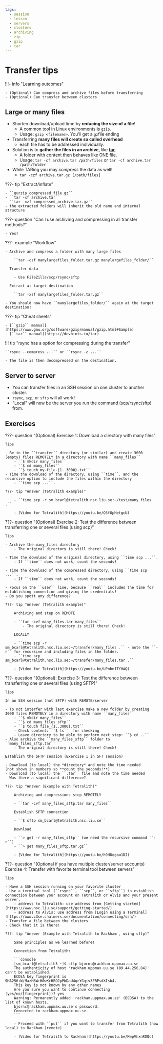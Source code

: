 ```yaml
---
tags:
  - session
  - lesson
  - servers
  - clusters
  - archiving
  - zip
  - gzip
  - tar
---
```


# Transfer tips

!!!- info "Learning outcomes"

    - (Optional) Can compress and archive files before transferring
    - (Optional) Can transfer between clusters

## Large or many files

- Shorten download/upload time by **reducing the size of a file**!
    - A common tool in Linux environments is ``gzip``.
    - Usage: ``gzip <filename>``. You'll get a ``gz``file ending
- Transferring **many files will create so called overhead**
    - each file has to be addressed individually.
- Solution is to **gather the files in an archive**, like [**tar**](https://en.wikipedia.org/wiki/Tar_(computing)).
    - A folder with content then behaves like ONE file.
    - Usage: ``tar -cf archive.tar /path/files`` or ``tar -cf archive.tar /path/folder``
- While TARing you may *compress* the data as well!
    - ``tar -czf archive.tar.gz [/path/files]``

???- tip "Extract/inflate"

    - ``gunzip compressed_file.gz``
    - ``tar -xf archive.tar``
    - ``tar -xzf compressed_archive.tar.gz``
    - the extracted folders will inherit the old name and internal structure

???- question "Can I use archiving and compressing in all transfer methods?"

    - Yes!

???- example "Workflow"

    - Archive and compress a folder with many large files

        ``tar -czf manylargefiles_folder.tar.gz manylargefiles_folder/``

    - Transfer data

        - Use FileZilla/scp/rsync/sftp

    - Extract at target destination

        ``tar -xzf manylargefiles_folder.tar.gz``

    - You should now have ``manylargefiles_folder/`` again at the target destination!

???- tip "Cheat sheets"

    - [``gzip`` manual](https://www.gnu.org/software/gzip/manual/gzip.html#Sample)
    - [``tar`` manual](https://devhints.io/tar)

!!! tip "rsync has a option for compressing during the transfer"

    ``rsync --compress ...`` or ``rsync -z ...``

    - The file is then decompressed on the destination.
    
## Server to server

- You can transfer files in an SSH session on one cluster to another cluster.
- ``rsync``, ``scp``, or ``sftp`` will all work!
- "Local" will now be the server you run the command (scp/rsync/sftp) from.


## Exercises

<!-- markdownlint-disable MD013 --><!-- Let's break the 80 characters per line -->

???- question "(Optional) Exercise 1: Download a directory with many files"

    Tips

    - Be in the ``transfer`` directory (or similar) and create 3000 (empty) files REMOTELY in a directory with name ``many_files``
        - ``$ mkdir many_files``
        - ``$ cd many_files``
        - ``$ touch my-file-{1..3000}.txt``
    - Time the download of the directory, using ``time``, and the recursive option to include the files within the directory
        - ``time scp ...``.

    ???- tip "Answer (Tetralith example)"

        - ``time scp -r sm_bcarl@tetralith.nsc.liu.se:~/test/many_files .``

        - [Video for Tetralith](https://youtu.be/Q5fOpHetgcU)

???- question "(Optional) Exercise 2: Test the difference between transferring one or several files (using scp)"

    Tips

    - Archive the many_files directory
        - The original directory is still there! Check!

    - Time the download of the original directory, using ``time scp ...``.
        - If ``time`` does not work, count the seconds!

    - Time the download of the compressed directory, using ``time scp ...``.
        - If ``time`` does not work, count the seconds!

    - Focus on the ``user`` line, because ``real`` includes the time for establishing connection and giving the credentials!
    - Do you spott any difference?

    ???- tip "Answer (Tetralith example)"

        Archiving and step on REMOTE

        - ``tar -cvf many_files.tar many_files``
            - The original directory is still there! Check!

        LOCALLY

        - ``time scp -r sm_bcarl@tetralith.nsc.liu.se:~/transfer/many_files .`` - note the ``-r`` for recursive and including files in the folder.
        - ``time scp sm_bcarl@tetralith.nsc.liu.se:~/transfer/many_files.tar .``

        - [Video for Tetralith](https://youtu.be/UPnbnfTYHAQ)


???- question "(Optional): Exercise 3: Test the difference between transferring one or several files (using SFTP)"

    Tips

    In an SSH session (not SFTP) with REMOTE/server

    - To not interfer with last exercise make a new folder by creating 3000 files REMOTELY in a directory with name ``many_files``
        - ``$ mkdir many_files``
        - ``$ cd many_files_sftp``
        - ``$ touch file_{1..3000}.txt``
        - Check content: ``$ ls``  for checking
        - Leave directory to be able to perform next step: ``$ cd ..``
    - Also archive the ``many_files_sftp`` folder to ``many_files_sftp.tar``
        - The original directory is still there! Check!

    Establish the SFTP session (Exercise 1 in SFT session)

    - Download (to local) the *directory* and note the time needed
    (not shown in numbers so **count the seconds!**)
    - Download (to local) the ``.tar`` file and note the time needed
    - Was there a significant difference?

    ???- tip "Answer (Example with Tetralith)"

        Archiving and compressions step REMOTELY

        - ``tar -cvf many_files_sftp.tar many_files``

        Establish SFTP connection

        - ``$ sftp sm_bcarl@tetralith.nsc.liu.se``

        Download

        - ``> get -r many_files_sftp`` (we need the recursive command ``-r``)
        - ``> get many_files_sftp.tar.gz``

        - [Video for Tetralith](https://youtu.be/h9HDegau1DI)


???- question "(Optional if you have multiple cluster/server accounts) Exercise 4: Transfer with favorite terminal tool between servers"

    Tips

    - Have a SSH session running on your favorite cluster
    - Use a terminal tool (``rsync``, ``scp``, or ``sftp``) to establish connection between your account on Tetralith or Alvis and your present server.
        - address to Tetralith: use address from [Getting started](https://www.nsc.liu.se/support/getting-started/)
        - address to Alvis: use address from [Login using a Terminal](https://www.c3se.chalmers.se/documentation/connecting/ssh/)
    - Transfer a file between the clusters
    - Check that it is there!

    ???- tip "Answer (Example with Tetralith to Rackham , using sftp)"

        Same principles as we learned before!

        Connection from Tetralith:

        ```console
        [sm_bcarl@tetralith3 ~]$ sftp bjornc@rackham.uppmax.uu.se
        The authenticity of host 'rackham.uppmax.uu.se (89.44.250.84)' can't be established.
        ECDSA key fingerprint is SHA256:W/MazH3WrH0wKrHBOJpPbDaU4qeYGqiv3FRPsdXIsb4.
        This key is not known by any other names
        Are you sure you want to continue connecting (yes/no/[fingerprint])? yes
        Warning: Permanently added 'rackham.uppmax.uu.se' (ECDSA) to the list of known hosts.
        bjornc@rackham.uppmax.uu.se's password:
        Connected to rackham.uppmax.uu.se.
        ```

        - Proceed with ``put`` if you want to transfer from Tetralith (now local) to Rackham (remote)

        - [Video for Tetralith to Rackham](https://youtu.be/KwpVhxnRDQc)
